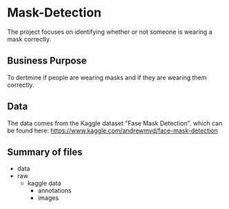 # Mask-Detection
The project focuses on identifying whether or not someone is wearing a mask correctly.

## Business Purpose
To dertmine if people are wearing masks and if they are wearing them correctly.

## Data
The data comes from the Kaggle dataset "Fase Mask Detection". which can be found here: https://www.kaggle.com/andrewmvd/face-mask-detection

## Summary of files
- data
 - raw
   - kaggle data
     - annotations
     - images
